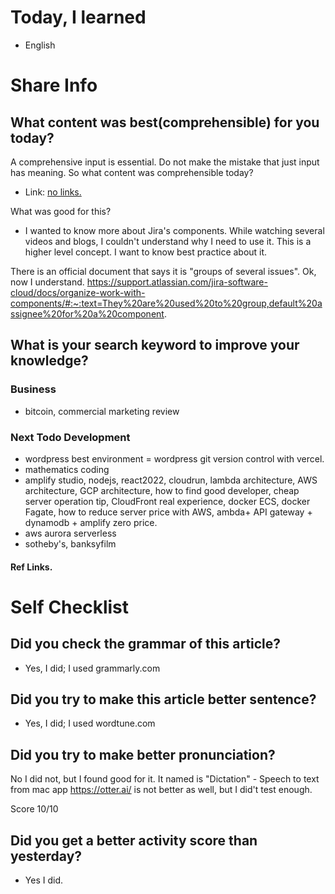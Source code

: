 # Today, I learned 
- English

# Share Info
## What content was best(comprehensible) for you today?
A comprehensive input is essential. 
Do not make the mistake that just input has meaning.
So what content was comprehensible today?
- Link: [no links.](https://www.youtube.com/watch?v=49LFJ1Stmwk)

What was good for this?
- I wanted to know more about Jira's components. While watching several videos and blogs, I couldn't understand why I need to use it. This is a higher level concept. 
I want to know best practice about it.

There is an official document that says it is "groups of several issues". Ok, now I understand.
https://support.atlassian.com/jira-software-cloud/docs/organize-work-with-components/#:~:text=They%20are%20used%20to%20group,default%20assignee%20for%20a%20component. 
 
## What is your search keyword to improve your knowledge?
### Business
- bitcoin, commercial marketing review 

### Next Todo Development
- wordpress best environment = wordpress git version control with vercel.
- mathematics coding
- amplify studio, nodejs, react2022, cloudrun, lambda architecture, AWS architecture, GCP architecture, how to find good developer, cheap server operation tip, CloudFront real experience, docker ECS, docker Fagate, how to reduce server price with AWS, ambda+ API gateway + dynamodb + amplify zero price.
- aws aurora serverless
- sotheby's, banksyfilm

#### Ref Links.

# Self Checklist
## Did you check the grammar of this article?
- Yes, I did; I used grammarly.com 

## Did you try to make this article better sentence?
- Yes, I did; I used wordtune.com

## Did you try to make better pronunciation?
No I did not, but I found good for it. It named is "Dictation" - Speech to text from mac app
https://otter.ai/ is not better as well, but I did't test enough.

Score 10/10

## Did you get a better activity score than yesterday?
- Yes I did.




